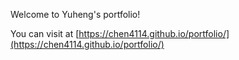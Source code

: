 Welcome to Yuheng's portfolio!

You can visit at [https://chen4114.github.io/portfolio/](https://chen4114.github.io/portfolio/)